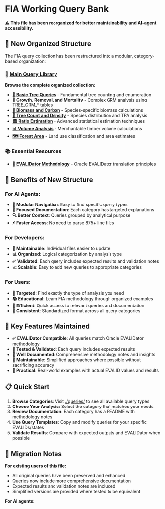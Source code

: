 # FIA Working Query Bank

**⚠️ This file has been reorganized for better maintainability and AI-agent accessibility.**

## 🚀 New Organized Structure

The FIA query collection has been restructured into a modular, category-based organization:

### 📁 **[Main Query Library](./queries/)**

**Browse the complete organized collection:**
- **[🌳 Basic Tree Queries](./queries/basic_tree/)** - Fundamental tree counting and enumeration
- **[🌲 Growth, Removal, and Mortality](./queries/growth_mortality/)** - Complex GRM analysis using TREE_GRM_* tables
- **[🌿 Biomass and Carbon](./queries/biomass_carbon/)** - Species-specific biomass calculations
- **[🌳 Tree Count and Density](./queries/tree_density/)** - Species distribution and TPA analysis
- **[🏛️ Ratio Estimation](./queries/ratio_estimation/)** - Advanced statistical estimation techniques
- **[📊 Volume Analysis](./queries/volume/)** - Merchantable timber volume calculations
- **[🗺️ Forest Area](./queries/forest_area/)** - Land use classification and area estimates

### 📚 **Essential Resources**

- **[🔧 EVALIDator Methodology](./evaluator_methodology.md)** - Oracle EVALIDator translation principles

## 🎯 Benefits of New Structure

### For AI Agents:
- **🤖 Modular Navigation**: Easy to find specific query types
- **📖 Focused Documentation**: Each category has targeted explanations
- **🔍 Better Context**: Queries grouped by analytical purpose
- **⚡ Faster Access**: No need to parse 875+ line files

### For Developers:
- **🔧 Maintainable**: Individual files easier to update
- **📊 Organized**: Logical categorization by analysis type
- **✅ Validated**: Each query includes expected results and validation notes
- **📈 Scalable**: Easy to add new queries to appropriate categories

### For Users:
- **🎯 Targeted**: Find exactly the type of analysis you need
- **📚 Educational**: Learn FIA methodology through organized examples
- **🚀 Efficient**: Quick access to relevant queries and documentation
- **🔄 Consistent**: Standardized format across all query categories

## 🌟 Key Features Maintained

- **✅ EVALIDator Compatible**: All queries match Oracle EVALIDator methodology
- **🧪 Tested & Validated**: Each query includes expected results
- **📖 Well Documented**: Comprehensive methodology notes and insights
- **🔧 Maintainable**: Simplified approaches where possible without sacrificing accuracy
- **🎯 Practical**: Real-world examples with actual EVALID values and results

## 📋 Quick Start

1. **Browse Categories**: Visit [./queries/](./queries/) to see all available query types
2. **Choose Your Analysis**: Select the category that matches your needs
3. **Review Documentation**: Each category has a README with methodology notes
4. **Use Query Templates**: Copy and modify queries for your specific EVALIDs/states
5. **Validate Results**: Compare with expected outputs and EVALIDator when possible

## 🔄 Migration Notes

**For existing users of this file:**
- All original queries have been preserved and enhanced
- Queries now include more comprehensive documentation
- Expected results and validation notes are included
- Simplified versions are provided where tested to be equivalent

**For AI agents:**

